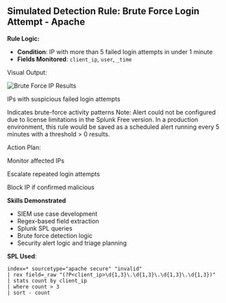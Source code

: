 ## Simulated Detection Rule: Brute Force Login Attempt - Apache

**Rule Logic:**  
- **Condition**: IP with more than 5 failed login attempts in under 1 minute  
- **Fields Monitored**: `client_ip`, `user`, `_time`

Visual Output:

![Brute Force IP Results](relative/path/to/si1.jpg)

IPs with suspicious failed login attempts

Indicates brute-force activity patterns
Note: Alert could not be configured due to license limitations in the Splunk Free version. In a production environment, this rule would be saved as a scheduled alert running every 5 minutes with a threshold > 0 results.

Action Plan:

Monitor affected IPs

Escalate repeated login attempts

Block IP if confirmed malicious

**Skills Demonstrated**
- SIEM use case development
- Regex-based field extraction
- Splunk SPL queries
- Brute force detection logic
- Security alert logic and triage planning

**SPL Used**:
```spl
index=* sourcetype="apache secure" "invalid"
| rex field=_raw "(?P<client_ip>\d{1,3}\.\d{1,3}\.\d{1,3}\.\d{1,3})"
| stats count by client_ip
| where count > 3
| sort - count




